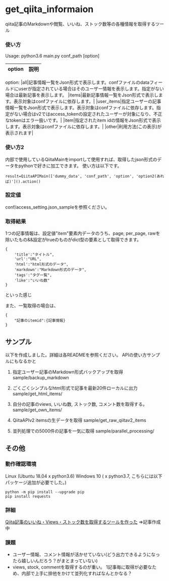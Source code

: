 # get_qiita_informaion
qiita記事のMarkdownや閲覧、いいね、ストック数等の各種情報を取得するツール

### 使い方

Usage: python3.6 main.py conf_path [option]

|option|説明|
|:---|:---|
option:
|all|記事情報一覧をJson形式で表示します。confファイルのdataフィールドにuserが指定されている場合はそのユーザー情報を表示します。指定がない場合は最新記事を表示します。
|items|最新記事情報一覧をJson形式で表示します。表示対象はconfファイルに依存します。|
|user_items|指定ユーザーの記事情報一覧をJson形式で表示します。表示対象はconfファイルに依存します。指定がない場合はv2ではaccess_tokenの設定されたユーザーが対象になり、不正なtokenはエラー扱いです。|
|item|指定されたitem idの情報をJson形式で表示します。表示対象はconfファイルに依存します。|
|other|利用方法(この表示)が表示されます|

### 使い方2

内部で使用しているQiitaMainをimportして使用すれば、取得したjson形式のデータをpythonで好きに加工できます。
使い方は以下です。

```python:
result=QiitaAPIMain(['dummy_data', 'conf_path', 'option', 'option2(あれば)']().action()
```

### 設定値

conf/access_setting.json_sampleを参照ください。

### 取得結果

1つの記事情報は、設定値"item"要素内データのうち、page, per_page, rawを除いたもの&&設定がtrueのものがdict型の要素として取得できます。

```json:記事情報
{
	'title':"タイトル",
	'url':"URL",
	'html':"html形式のデータ",
	'markdown':"Markdown形式のデータ",
	'tags':"タグ一覧",
	'like':"いいね数"
}
```

といった感じ

また、一覧取得の場合は、

```json:記事一覧
{
	"記事のitemid":{記事情報}
}
```

## サンプル

以下を作成しました。詳細は各READMEを参照ください。
APIの使い方サンプルにもなるかと

1. 指定ユーザー記事のMarkdown形式バックアップを取得
sample/backup_markdown

2. ごくごくシンプルなhtml形式で記事を最新20件ローカルに出力
sample/get_html_items/

3. 自分の記事のviews, いいね数, ストック数, コメント数を取得する。
sample/get_own_items/

4.  QiitaAPIv2 itemsの生データを取得
sample/get_raw_qiitav2_items

5.  並列処理での5000件の記事を一気に取得
sample/parallel_processing/

## その他

###  動作確認環境

Linux (Ubuntu 18.04 x python3.6)
Windows 10 ( x python3.7, こちらには以下パッケージ追加が必要でした。)

```:Windowsのパッケージ追加
python -m pip install --upgrade pip
pip install requests
```

### 詳細

[Qiita記事のいいね・Views・ストック数を取得するツールを作った](https://qiita.com/developer-kikikaikai/items/b0a70362386698a1ea2d)
=>記事作成中

### 課題

- ユーザー情報、コメント情報が活かせていない(どう出力できるようになったら嬉しいんだろう？がまとまっていない)
- views, stock, commentを取得するのが重い。
1記事毎に取得が必要なため、内部で上手に排他をかけて並列化すればなんとかなる？

